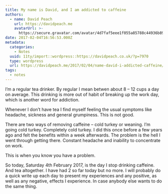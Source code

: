 ```yaml
---
title: My name is David, and I am addicted to caffeine
authors:
  - name: David Peach
    url: https://davidpeach.me
    avatarUrl: >-
      https://secure.gravatar.com/avatar/4d7faf5eee1f055a85788c44936b8995eaab6dfb004e7854ec747ccb272e91ee?s=96&d=mm&r=g
date: 2017-02-04T16:56:53.000Z
metadata:
  categories:
    - Notes
  uuid: 11ty/import::wordpress::https://davidpeach.co.uk/?p=7970
  type: wordpress
  url: https://davidpeach.me/2017/02/04/name-david-i-addicted-caffeine/
tags:
  - notes
---
```

I’m a regular tea drinker. By regular I mean betwen about 8 – 12 cups a day on average. This drinking is more out of habit of breaking up the work day, which is another word for addiction.

Whenever I don’t have tea I find myself feeling the usual symptoms like headache, sickness and general grumpiness. This is not good.

There are two ways of removing caffeine – cold turkey or weaning. I’m going cold turkey. Completely cold turkey. I did this once before a few years ago and felt the benefits within a week afterwards. The problem is the hell I went through getting there. Constant headache and inability to concentrate on work.

This is when you know you have a problem.

So today, Saturday 4th February 2017, is the day I stop drinking caffeine. And tea altogether. I have had 2 so far today but no more. I will probably do a quick write up each day to present my experiences and any positive, as well as any negative, effects I experience. In case anybody else wants to do the same thing.